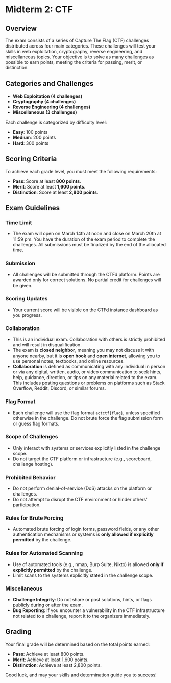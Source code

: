 # Midterm 2: CTF

## Overview
The exam consists of a series of Capture The Flag (CTF) challenges distributed across four main categories. These challenges will test your skills in web exploitation, cryptography, reverse engineering, and miscellaneous topics. Your objective is to solve as many challenges as possible to earn points, meeting the criteria for passing, merit, or distinction.

## Categories and Challenges
- **Web Exploitation (4 challenges)**
- **Cryptography (4 challenges)**
- **Reverse Engineering (4 challenges)**
- **Miscellaneous (3 challenges)**

Each challenge is categorized by difficulty level:
- **Easy**: 100 points
- **Medium**: 200 points
- **Hard**: 300 points

## **Scoring Criteria**
To achieve each grade level, you must meet the following requirements:
- **Pass**: Score at least **800 points**.
- **Merit**: Score at least **1,600 points**.
- **Distinction**: Score at least **2,800 points**.

## Exam Guidelines

### Time Limit

- The exam will open on March 14th at noon and close on March 20th at 11:59 pm. You have the duration of the exam period to complete the challenges. All submissions must be finalized by the end of the allocated time.

### Submission

- All challenges will be submitted through the CTFd platform. Points are awarded only for correct solutions. No partial credit for challenges will be given.

### Scoring Updates

- Your current score will be visible on the CTFd instance dashboard as you progress.

### Collaboration

- This is an individual exam. Collaboration with others is strictly prohibited and will result in disqualification. 
- The exam is **closed neighbor**, meaning you may not discuss it with anyone nearby, but it is **open book** and **open internet**, allowing you to use personal notes, textbooks, and online resources. 
- **Collaboration** is defined as communicating with any individual in person or via any digital, written, audio, or video communication to seek hints, help, guidance, direction, or tips on any material related to the exam. This includes posting questions or problems on platforms such as Stack Overflow, Reddit, Discord, or similar forums.

### Flag Format

- Each challenge will use the flag format `actctf{flag}`, unless specified otherwise in the challenge. Do not brute force the flag submission form or guess flag formats.

### Scope of Challenges

- Only interact with systems or services explicitly listed in the challenge scope.  
- Do not target the CTF platform or infrastructure (e.g., scoreboard, challenge hosting).  

### Prohibited Behavior 

- Do not perform denial-of-service (DoS) attacks on the platform or challenges.  
- Do not attempt to disrupt the CTF environment or hinder others' participation.  

### Rules for Brute Forcing

- Automated brute forcing of login forms, password fields, or any other authentication mechanisms or systems is **only allowed if explicitly permitted** by the challenge.  

### Rules for Automated Scanning

- Use of automated tools (e.g., nmap, Burp Suite, Nikto) is allowed **only if explicitly permitted** by the challenge.  
- Limit scans to the systems explicitly stated in the challenge scope.  

### Miscellaneous

- **Challenge Integrity**: Do not share or post solutions, hints, or flags publicly during or after the exam.  
- **Bug Reporting**: If you encounter a vulnerability in the CTF infrastructure not related to a challenge, report it to the organizers immediately.  

## **Grading**
Your final grade will be determined based on the total points earned:
- **Pass**: Achieve at least 800 points.
- **Merit**: Achieve at least 1,600 points.
- **Distinction**: Achieve at least 2,800 points.

Good luck, and may your skills and determination guide you to success!